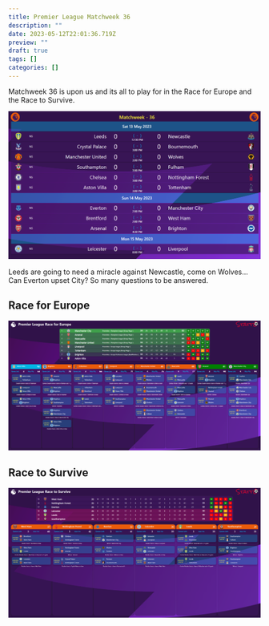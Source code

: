 ```yaml
---
title: Premier League Matchweek 36
description: ""
date: 2023-05-12T22:01:36.719Z
preview: ""
draft: true
tags: []
categories: []
---
```


Matchweek 36 is upon us and its all to play for in the Race for Europe and the Race to Survive.

![MW36](./assets/mw36.png)

Leeds are going to need a miracle against Newcastle, come on Wolves... Can Everton upset City? So many questions to be answered.
## Race for Europe

![MW36](./assets/mw36-raceforeurope.png)

## Race to Survive

![MW36](./assets/mw36-racetosurvive.png)